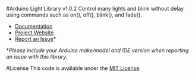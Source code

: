 #Arduino Light Library v1.0.2
Control many lights and blink without delay using commands such as on(), off(), blink(), and fade().

* [Documentation](https://alextaujenis.github.io/RobotsBigData/compiled/docs-arduino-light.html)
* [Project Website](https://alextaujenis.github.io/RobotsBigData/)
* [Report an Issue](https://github.com/alextaujenis/RBD_Light/issues/new)*

\**Please include your Arduino make/model and IDE version when reporting an issue with this library.*

#License
This code is available under the [MIT License](http://opensource.org/licenses/mit-license.php).